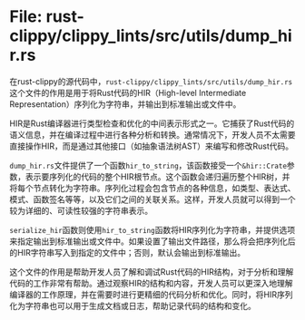 # File: rust-clippy/clippy_lints/src/utils/dump_hir.rs

在rust-clippy的源代码中，`rust-clippy/clippy_lints/src/utils/dump_hir.rs`这个文件的作用是用于将Rust代码的HIR（High-level Intermediate Representation）序列化为字符串，并输出到标准输出或文件中。

HIR是Rust编译器进行类型检查和优化的中间表示形式之一。它捕获了Rust代码的语义信息，并在编译过程中进行各种分析和转换。通常情况下，开发人员不太需要直接操作HIR，而是通过其他接口（如抽象语法树AST）来编写和修改Rust代码。

`dump_hir.rs`文件提供了一个函数`hir_to_string`，该函数接受一个`&hir::Crate`参数，表示要序列化的代码的整个HIR根节点。这个函数会递归遍历整个HIR树，并将每个节点转化为字符串。序列化过程会包含节点的各种信息，如类型、表达式、模式、函数签名等等，以及它们之间的关联关系。这样，开发人员就可以得到一个较为详细的、可读性较强的字符串表示。

`serialize_hir`函数则使用`hir_to_string`函数将HIR序列化为字符串，并提供选项来指定输出到标准输出或文件中。如果设置了输出文件路径，那么将会把序列化后的HIR字符串写入到指定的文件中；否则，默认会输出到标准输出。

这个文件的作用是帮助开发人员了解和调试Rust代码的HIR结构，对于分析和理解代码的工作非常有帮助。通过观察HIR的结构和内容，开发人员可以更深入地理解编译器的工作原理，并在需要时进行更精细的代码分析和优化。同时，将HIR序列化为字符串也可以用于生成文档或日志，帮助记录代码的结构和变化。

